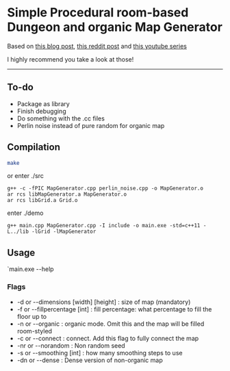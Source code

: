 # Simple Procedural room-based Dungeon and organic Map Generator

Based on [this blog post](https://www.gamasutra.com/blogs/AAdonaac/20150903/252889/Procedural_Dungeon_Generation_Algorithm.php), [this reddit post](https://www.reddit.com/r/gamedev/comments/1dlwc4/procedural_dungeon_generation_algorithm_explained/) and [this youtube series](https://www.youtube.com/watch?v=eJEpeUH1EMg)

I highly recommend you take a look at those!

---------------------

## To-do
* Package as library
* Finish debugging
* Do something with the .cc files
* Perlin noise instead of pure random for organic map

## Compilation

```cmake . -D build_demo=TRUE
make
```

or enter ./src

```g++ -c -fPIC Grid.cpp -o grid.o
g++ -c -fPIC MapGenerator.cpp perlin_noise.cpp -o MapGenerator.o
ar rcs libMapGenerator.a MapGenerator.o
ar rcs libGrid.a Grid.o
```

enter ./demo

`g++ main.cpp MapGenerator.cpp -I include -o main.exe -std=c++11 -L../lib -lGrid -lMapGenerator`
## Usage

`main.exe --help

### Flags
* -d or --dimensions [width] [height] : size of map (mandatory)
* -f or --fillpercentage [int] : fill percentage: what percentage to fill the floor up to
* -n or --organic : organic mode. Omit this and the map will be filled room-styled
* -c or --connect : connect. Add this flag to fully connect the map
* -nr or --norandom : Non random seed
* -s or --smoothing [int] : how many smoothing steps to use
* -dn or --dense : Dense version of non-organic map
